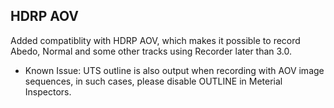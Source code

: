 <a id="AOV"></a>
## HDRP AOV

Added compatiblity with HDRP AOV, which makes it possible to record Abedo, Normal and some other tracks using Recorder later than 3.0.

* Known Issue:
UTS outline is also output when recording with AOV image sequences, in such cases, please disable OUTLINE in Meterial Inspectors.


